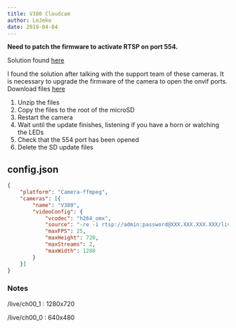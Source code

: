 ```yaml
---
title: V380 Cloudcam
author: LeJeko
date: 2019-04-04
---
```

**Need to patch the firmware to activate RTSP on port 554.**

Solution found [here](https://community.netcamstudio.com/t/fentac-v380-connection/1334/12)

I found the solution after talking with the support team of these cameras. It is necessary to upgrade the firmware of the camera to open the onvif ports.
Download files [here](https://drive.google.com/file/d/0B8j89vcA6EWGdlgxcWVuZTlJZ0I2U292bE5QRU1xR0YybEl3/view)
1. Unzip the files
1. Copy the files to the root of the microSD
1. Restart the camera
1. Wait until the update finishes, listening if you have a horn or watching the LEDs
1. Check that the 554 port has been opened
1. Delete the SD update files

## config.json

```json
{
	"platform": "Camera-ffmpeg",
	"cameras": [{
		"name": "V380",
		"videoConfig": {
			"vcodec": "h264_omx",
			"source": "-re -i rtsp://admin:password@XXX.XXX.XXX.XXX/live/ch00_1",
			"maxFPS": 25,
			"maxHeight": 720,
			"maxStreams": 2,
			"maxWidth": 1280
		}
	}]
}
```

### Notes
/live/ch00_1 : 1280x720

/live/ch00_0 : 640x480
